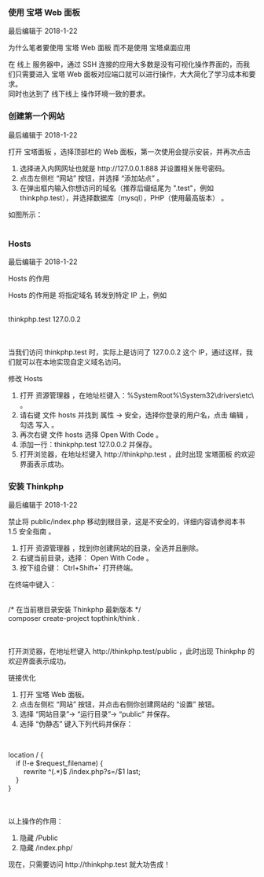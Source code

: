 <div class="container-fluid">
    <div class="card card-cascade my-5 hoverable">
        <div class="view gradient-card-header indigo">
            <h3 class="h3-responsive">使用 宝塔 Web 面板</h3>
            <p>最后编辑于 2018-1-22</p>
        </div>
        <div class="card info-color z-depth-2">
            <div class="card-body">
                <p class="white-text mb-0 text-center">
                    为什么笔者要使用 宝塔 Web 面板 而不是使用 宝塔桌面应用 
                </p>
            </div>
        </div>
        <div class="card-body">
            <p class="card-text">
                <span class="h4-responsive">
                    在 线上 服务器中，通过 SSH 连接的应用大多数是没有可视化操作界面的，而我们只需要进入 宝塔 Web 面板对应端口就可以进行操作，大大简化了学习成本和要求。
                    <br>
                    同时也达到了 线下线上 操作环境一致的要求。
                </span>
            </p>
        </div>
    </div>
</div>
<div class="container-fluid">
    <div class="card card-cascade my-5 hoverable">
        <div class="view gradient-card-header indigo">
            <h3 class="h3-responsive">创建第一个网站</h3>
            <p>最后编辑于 2018-1-22</p>
        </div>
        <div class="card-body">
            <p class="card-text">
                <span class="h4-responsive">
                    打开 宝塔面板 ，选择顶部栏的 Web 面板，第一次使用会提示安装，并再次点击
                    <br>
                    <ol>
                        <li>选择进入内网网址也就是 http://127.0.0.1:888 并设置相关账号密码。</li>
                        <li>点击左侧栏 “网站” 按钮，并选择 “添加站点” 。</li>
                        <li>在弹出框内输入你想访问的域名（推荐后缀结尾为 ".test"，例如 thinkphp.test），并选择数据库（mysql），PHP（使用最高版本） 。</li>
                    </ol>
                    如图所示：
                    <br><br>
                    <img src="https://box.kancloud.cn/d9f2b5321715e5608fd8784e76e0d3aa_562x581.png" alt="">
                </span>
            </p>
        </div>
    </div>
</div>
<div class="container-fluid">
    <div class="card card-cascade my-5 hoverable">
        <div class="view gradient-card-header indigo">
            <h3 class="h3-responsive">Hosts</h3>
            <p>最后编辑于 2018-1-22</p>
        </div>
        <div class="card info-color z-depth-2">
            <div class="card-body">
                <p class="white-text mb-0 text-center">
                    Hosts 的作用
                </p>
            </div>
        </div>
        <div class="card-body">
            <p class="card-text">
                <span class="h4-responsive">
                    Hosts 的作用是 将指定域名 转发到特定 IP 上，例如
                    <br><br>
                    <div class="card green lighten-1 z-depth-2">
                        <div class="card-body">
                            <p class="white-text mb-0">
                                thinkphp.test 127.0.0.2
                            </p>
                        </div>
                    </div>
                    <br><br>
                    当我们访问 thinkphp.test 时，实际上是访问了 127.0.0.2 这个 IP，通过这样，我们就可以在本地实现自定义域名访问。
                </span>
            </p>
        </div>
        <div class="card info-color z-depth-2">
            <div class="card-body">
                <p class="white-text mb-0 text-center">
                    修改 Hosts 
                </p>
            </div>
        </div>
        <div class="card-body">
            <p class="card-text">
                <span class="h4-responsive">
                    <ol>
                        <li>打开 资源管理器 ，在地址栏键入：%SystemRoot%\System32\drivers\etc\ 。</li>
                        <li>请右键 文件 hosts 并找到 属性 -> 安全，选择你登录的用户名，点击 编辑 ，勾选 写入 。</li>
                        <li>再次右键 文件 hosts 选择 Open With Code 。</li>
                        <li>添加一行：thinkphp.test 127.0.0.2 并保存。</li>
                        <li>打开浏览器，在地址栏键入 http://thinkphp.test ，此时出现 宝塔面板 的欢迎界面表示成功。</li>
                    </ol>
                </span>
            </p>
        </div>
    </div>
</div>
<div class="container-fluid">
    <div class="card card-cascade my-5 hoverable">
        <div class="view gradient-card-header indigo">
            <h3 class="h3-responsive">安装 Thinkphp</h3>
            <p>最后编辑于 2018-1-22</p>
        </div>
        <div class="card red lighten-1 z-depth-2">
            <div class="card-body">
                <p class="white-text mb-0 text-center">
                    禁止将 public/index.php 移动到根目录，这是不安全的，详细内容请参阅本书 1.5 安全指南 。
                </p>
            </div>
        </div>
        <div class="card-body">
            <p class="card-text">
                <span class="h4-responsive">
                    <ol>
                        <li>打开 资源管理器 ，找到你创建网站的目录，全选并且删除。</li>
                        <li>右键当前目录，选择： Open With Code 。</li>
                        <li>按下组合键： Ctrl+Shift+` 打开终端。</li>
                    </ol>
                    在终端中键入：
                    <br><br>
                    <div class="card green z-depth-2">
                        <div class="card-body">
                            <p class="white-text mb-0">
                                /* 在当前根目录安装 Thinkphp 最新版本 */
                                <br>
                                composer create-project topthink/think .
                            </p>
                        </div>
                    </div>
                    <br><br>
                    打开浏览器，在地址栏键入 http://thinkphp.test/public ，此时出现 Thinkphp 的欢迎界面表示成功。
                </span>
            </p>
        </div>
        <div class="card info-color z-depth-2">
            <div class="card-body">
                <p class="white-text mb-0 text-center">
                    链接优化
                </p>
            </div>
        </div>
        <div class="card-body">
            <p class="card-text">
                <span class="h4-responsive">
                    <ol>
                        <li>打开 宝塔 Web 面板。</li>
                        <li>点击左侧栏 “网站” 按钮，并点击右侧你创建网站的 “设置”  按钮。</li>
                        <li>选择 “网站目录”-> “运行目录”-> “public” 并保存。</li>
                        <li>选择 “伪静态” 键入下列代码并保存：</li>
                    </ol>
                    <br>
                    <div class="card info-color z-depth-2">
                        <div class="card-body">
                            <p class="white-text mb-0 ">
                                location / { <br>
                                    &nbsp;&nbsp;&nbsp;&nbsp;if (!-e $request_filename) {<br>
                                        &nbsp;&nbsp;&nbsp;&nbsp;&nbsp;&nbsp;&nbsp;&nbsp;rewrite  ^(.*)$  /index.php?s=/$1  last; <br>
                                    &nbsp;&nbsp;&nbsp;&nbsp;} <br>
                                }
                            </p>
                        </div>
                    </div>
                    <br><br>
                    以上操作的作用：
                    <ol>
                        <li>隐藏 /Public</li>
                        <li>隐藏 /index.php/</li>
                    </ol>
                    现在，只需要访问 http://thinkphp.test 就大功告成！
                </span>
            </p>
        </div>
    </div>
</div>